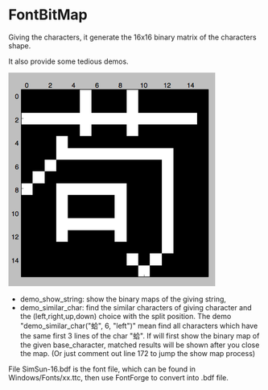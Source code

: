 FontBitMap
======
Giving the characters, it generate the 16x16 binary matrix of the characters shape.

It also provide some tedious demos. 

![alt text](https://github.com/jiesutd/FontBitmap/blob/master/char_show.png "Character bitmap demo")

* demo_show_string: show the binary maps of the giving string, 
* demo_similar_char: find the similar characters of giving character and the (left,right,up,down) choice with the split position. The demo "demo_similar_char("蛤", 6, "left")" mean find all characters which have the same first 3 lines of the char "蛤". If will first show the binary map of the given base_character, matched results will be shown after you close the map. (Or just comment out line 172 to jump the show map process)


File SimSun-16.bdf is the font file, which can be found in Windows/Fonts/xx.ttc, then use FontForge to convert into .bdf file.





